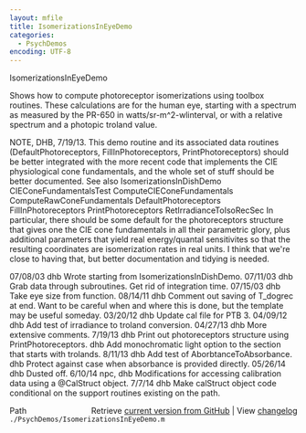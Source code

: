 ```yaml
---
layout: mfile
title: IsomerizationsInEyeDemo
categories:
  - PsychDemos
encoding: UTF-8
---
```


IsomerizationsInEyeDemo

Shows how to compute photoreceptor isomerizations using toolbox
routines.  These calculations are for the human eye,
starting with a spectrum as measured by the PR-650
in watts/sr-m^2-wlinterval, or with a relative spectrum
and a photopic troland value.

NOTE, DHB, 7/19/13. This demo routine and its associated data routines
(DefaultPhotoreceptors, FillInPhotoreceptors, PrintPhotoreceptors)
should be better integrated with the more recent code that
implements the CIE physiological cone fundamentals, and the
whole set of stuff should be better documented.  See also
   IsomerizationsInDishDemo
   CIEConeFundamentalsTest
   ComputeCIEConeFundamentals
   ComputeRawConeFundamentals
   DefaultPhotoreceptors
   FillInPhotoreceptors
   PrintPhotoreceptors
   RetIrradianceToIsoRecSec
In particular, there should be some default for the
photoreceptors structure that gives one the CIE cone
fundamentals in all their parametric glory, plus additional
parameters that yield real energy/quantal sensitivites so
that the resulting coordinates are isomerization rates in
real units.  I think that we're close to having that, but
better documentation and tidying is needed.

07/08/03 dhb  Wrote starting from IsomerizationsInDishDemo.
07/11/03 dhb  Grab data through subroutines.  Get rid of integration time.
07/15/03 dhb  Take eye size from function.
08/14/11 dhb  Comment out saving of T\_dogrec at end.  Want to be careful when and where
              this is done, but the template may be useful someday.
03/20/12 dhb  Update cal file for PTB 3.
04/09/12 dhb  Add test of irradiance to troland conversion.
04/27/13 dhb  More extensive comments.
7/19/13  dhb  Print out photoreceptors structure using PrintPhotoreceptors.
         dhb  Add monochromatic light option to the section that starts with trolands.
8/11/13  dhb  Add test of AborbtanceToAbsorbance.
         dhb  Protect against case when absorbance is provided directly.
05/26/14 dhb  Dusted off.
6/10/14  npc, dhb  Modifications for accessing calibration data using a @CalStruct object.
7/7/14   dhb  Make calStruct object code conditional on the support routines existing on the path.


<div class="code_header" style="text-align:right;">
  <span style="float:left;">Path&nbsp;&nbsp;</span> <span class="counter">Retrieve <a href=
  "https://raw.github.com/Psychtoolbox-3/Psychtoolbox-3/beta/./PsychDemos/IsomerizationsInEyeDemo.m">current version from GitHub</a> | View <a href=
  "https://github.com/Psychtoolbox-3/Psychtoolbox-3/commits/beta/./PsychDemos/IsomerizationsInEyeDemo.m">changelog</a></span>
</div>
<div class="code">
  <code>./PsychDemos/IsomerizationsInEyeDemo.m</code>
</div>
